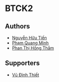 # BTCK2

## Authors
- [Nguyễn Hữu Tiến](https://github.com/Hecker-Chuoi)
- [Phạm Quang Minh](https://github.com/PhQuangMinh)
- [Phan Thị Hồng Thắm](https://github.com/thm1911)

## Supporters
- [Vũ Đình Thiết]()